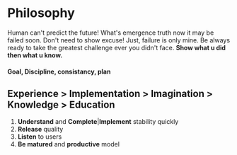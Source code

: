 # Philosophy
Human can't predict the future! What's emergence truth now it may be failed soon. Don't need to show excuse! Just, failure is only mine. Be always ready to take the greatest challenge ever you didn't face. **Show what u did then what u know.**
#### Goal, Discipline, consistancy, plan ####

Experience > Implementation > Imagination > Knowledge > Education
-----------------------------------------------------------------
1. **Understand** and **Complete**|**Implement** stability quickly
3. **Release** quality
4. **Listen** to users
5. **Be matured** and **productive** model
